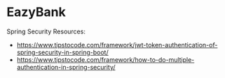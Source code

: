 # EazyBank

Spring Security Resources:

-   https://www.tipstocode.com/framework/jwt-token-authentication-of-spring-security-in-spring-boot/
-   https://www.tipstocode.com/framework/how-to-do-multiple-authentication-in-spring-security/

